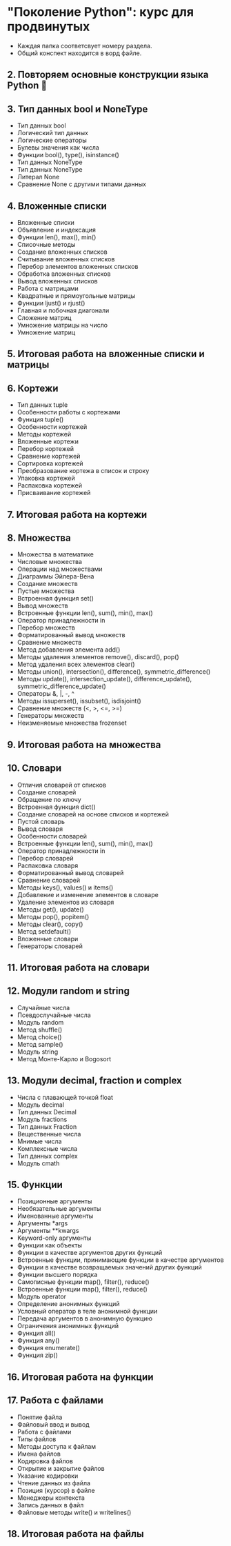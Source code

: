 # "Поколение Python": курс для продвинутых

- Каждая папка соответсвует номеру раздела.
- Общий конспект находится в ворд файле.

## 2. Повторяем основные конструкции языка Python 🐍

## 3. Тип данных bool и NoneType
- Тип данных bool
- Логический тип данных
- Логические операторы
- Булевы значения как числа
- Функции bool(), type(), isinstance()
- Тип данных NoneType
- Тип данных NoneType
- Литерал None
- Сравнение None с другими типами данных
## 4. Вложенные списки
- Вложенные списки
- Объявление и индексация
- Функции len(), max(), min()
- Списочные методы
- Создание вложенных списков
- Считывание вложенных списков
- Перебор элементов вложенных списков
- Обработка вложенных списков
- Вывод вложенных списков
- Работа с матрицами
- Квадратные и прямоугольные матрицы
- Функции ljust() и rjust()
- Главная и побочная диагонали
- Сложение матриц
- Умножение матрицы на число
- Умножение матриц
## 5. Итоговая работа на вложенные списки и матрицы
## 6. Кортежи
- Тип данных tuple
- Особенности работы с кортежами
- Функция tuple()
- Особенности кортежей
- Методы кортежей
- Вложенные кортежи
- Перебор кортежей
- Сравнение кортежей
- Сортировка кортежей
- Преобразование кортежа в список и строку
- Упаковка кортежей
- Распаковка кортежей
- Присваивание кортежей
## 7. Итоговая работа на кортежи
## 8. Множества
- Множества в математике
- Числовые множества
- Операции над множествами
- Диаграммы Эйлера-Вена
- Создание множеств
- Пустые множества
- Встроенная функция set()
- Вывод множеств
- Встроенные функции len(), sum(), min(), max()
- Оператор принадлежности in
- Перебор множеств
- Форматированный вывод множеств
- Сравнение множеств
- Метод добавления элемента add()
- Методы удаления элементов remove(), discard(), pop()
- Метод удаления всех элементов clear()
- Методы union(), intersection(), difference(), symmetric_difference()
- Методы update(), intersection_update(), difference_update(), symmetric_difference_update()
- Операторы &, |, -, ^
- Методы issuperset(), issubset(), isdisjoint()
- Сравнение множеств (<, >, <=, >=)
- Генераторы множеств
- Неизменяемые множества frozenset
## 9. Итоговая работа на множества
## 10. Словари
- Отличия словарей от списков
- Создание словарей
- Обращение по ключу
- Встроенная функция dict()
- Создание словарей на основе списков и кортежей
- Пустой словарь
- Вывод словаря
- Особенности словарей
- Встроенные функции len(), sum(), min(), max()
- Оператор принадлежности in
- Перебор словарей
- Распаковка словаря
- Форматированный вывод словарей
- Сравнение словарей
- Методы keys(), values() и items()
- Добавление и изменение элементов в словаре
- Удаление элементов из словаря
- Методы get(), update()
- Методы pop(), popitem()
- Методы clear(), copy()
- Метод setdefault()
- Вложенные словари
- Генераторы словарей
## 11. Итоговая работа на словари
## 12. Модули random и string
- Случайные числа
- Псевдослучайные числа
- Модуль random
- Метод shuffle()
- Метод choice()
- Метод sample()
- Модуль string
- Метод Монте-Карло и Bogosort
## 13. Модули decimal, fraction и complex
- Числа с плавающей точкой float
- Модуль decimal
- Тип данных Decimal
- Модуль fractions
- Тип данных Fraction
- Вещественные числа
- Мнимые числа
- Комплексные числа
- Тип данных complex
- Модуль cmath
## 15. Функции
- Позиционные аргументы
- Необязательные аргументы
- Именованные аргументы
- Аргументы *args
- Аргументы **kwargs
- Keyword-only аргументы
- Функции как объекты
- Функции в качестве аргументов других функций
- Встроенные функции, принимающие функции в качестве аргументов
- Функции в качестве возвращаемых значений других функций
- Функции высшего порядка
- Самописные функции map(), filter(), reduce()
- Встроенные функции map(), filter(), reduce()
- Модуль operator
- Определение анонимных функций
- Условный оператор в теле анонимной функции
- Передача аргументов в анонимную функцию
- Ограничения анонимных функций
- Функция all()
- Функция any()
- Функция enumerate()
- Функция zip()
## 16. Итоговая работа на функции
## 17. Работа с файлами
- Понятие файла
- Файловый ввод и вывод
- Работа с файлами
- Типы файлов
- Методы доступа к файлам
- Имена файлов
- Кодировка файлов
- Открытие и закрытие файлов
- Указание кодировки
- Чтение данных из файла
- Позиция (курсор) в файле
- Менеджеры контекста
- Запись данных в файл
- Файловые методы write() и writelines()
## 18. Итоговая работа на файлы


